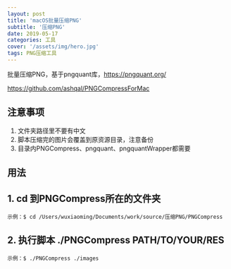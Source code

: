 ```yaml
---
layout: post
title: 'macOS批量压缩PNG'
subtitle: '压缩PNG'
date: 2019-05-17
categories: 工具
cover: '/assets/img/hero.jpg'
tags: PNG压缩工具 
---
```


批量压缩PNG，基于pngquant库，https://pngquant.org/

https://github.com/ashqal/PNGCompressForMac

## 注意事项

1. 文件夹路径里不要有中文
2. 脚本压缩完的图片会覆盖到原资源目录，注意备份
3. 目录内PNGCompress、pngquant、pngquantWrapper都需要

## 用法
## 1. cd 到PNGCompress所在的文件夹
```
示例：$ cd /Users/wuxiaoming/Documents/work/source/压缩PNG/PNGCompress 
```
## 2. 执行脚本 ./PNGCompress PATH/TO/YOUR/RES


```
示例：$ ./PNGCompress ./images
```

